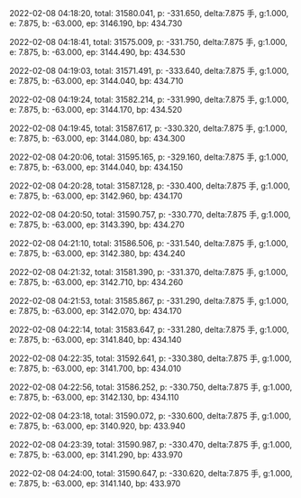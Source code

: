 2022-02-08 04:18:20, total: 31580.041, p: -331.650, delta:7.875 手, g:1.000, e: 7.875, b: -63.000, ep: 3146.190, bp: 434.730

2022-02-08 04:18:41, total: 31575.009, p: -331.750, delta:7.875 手, g:1.000, e: 7.875, b: -63.000, ep: 3144.490, bp: 434.530

2022-02-08 04:19:03, total: 31571.491, p: -333.640, delta:7.875 手, g:1.000, e: 7.875, b: -63.000, ep: 3144.040, bp: 434.710

2022-02-08 04:19:24, total: 31582.214, p: -331.990, delta:7.875 手, g:1.000, e: 7.875, b: -63.000, ep: 3144.170, bp: 434.520

2022-02-08 04:19:45, total: 31587.617, p: -330.320, delta:7.875 手, g:1.000, e: 7.875, b: -63.000, ep: 3144.080, bp: 434.300

2022-02-08 04:20:06, total: 31595.165, p: -329.160, delta:7.875 手, g:1.000, e: 7.875, b: -63.000, ep: 3144.040, bp: 434.150

2022-02-08 04:20:28, total: 31587.128, p: -330.400, delta:7.875 手, g:1.000, e: 7.875, b: -63.000, ep: 3142.960, bp: 434.170

2022-02-08 04:20:50, total: 31590.757, p: -330.770, delta:7.875 手, g:1.000, e: 7.875, b: -63.000, ep: 3143.390, bp: 434.270

2022-02-08 04:21:10, total: 31586.506, p: -331.540, delta:7.875 手, g:1.000, e: 7.875, b: -63.000, ep: 3142.380, bp: 434.240

2022-02-08 04:21:32, total: 31581.390, p: -331.370, delta:7.875 手, g:1.000, e: 7.875, b: -63.000, ep: 3142.710, bp: 434.260

2022-02-08 04:21:53, total: 31585.867, p: -331.290, delta:7.875 手, g:1.000, e: 7.875, b: -63.000, ep: 3142.070, bp: 434.170

2022-02-08 04:22:14, total: 31583.647, p: -331.280, delta:7.875 手, g:1.000, e: 7.875, b: -63.000, ep: 3141.840, bp: 434.140

2022-02-08 04:22:35, total: 31592.641, p: -330.380, delta:7.875 手, g:1.000, e: 7.875, b: -63.000, ep: 3141.700, bp: 434.010

2022-02-08 04:22:56, total: 31586.252, p: -330.750, delta:7.875 手, g:1.000, e: 7.875, b: -63.000, ep: 3142.130, bp: 434.110

2022-02-08 04:23:18, total: 31590.072, p: -330.600, delta:7.875 手, g:1.000, e: 7.875, b: -63.000, ep: 3140.920, bp: 433.940

2022-02-08 04:23:39, total: 31590.987, p: -330.470, delta:7.875 手, g:1.000, e: 7.875, b: -63.000, ep: 3141.290, bp: 433.970

2022-02-08 04:24:00, total: 31590.647, p: -330.620, delta:7.875 手, g:1.000, e: 7.875, b: -63.000, ep: 3141.140, bp: 433.970